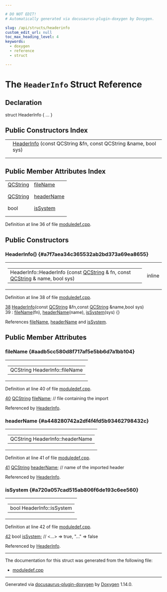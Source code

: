```yaml
---

# DO NOT EDIT!
# Automatically generated via docusaurus-plugin-doxygen by Doxygen.

slug: /api/structs/headerinfo
custom_edit_url: null
toc_max_heading_level: 4
keywords:
  - doxygen
  - reference
  - struct

---
```


<div class="doxyPage">

# The `HeaderInfo` Struct Reference



## Declaration

<div class="doxyDeclaration">
struct HeaderInfo { ... }
</div>

## Public Constructors Index

<table class="doxyMembersIndex">

<tr class="doxyMemberIndexItem">
<td class="doxyMemberIndexItemType" align="left" valign="top"></td>
<td class="doxyMemberIndexItemName" align="left" valign="top"><a href="#a7f7aea34c365532ab2bd373a69ea8655">HeaderInfo</a> (const QCString &amp;fn, const QCString &amp;name, bool sys)</td>
</tr>
<tr class="doxyMemberIndexDescription">
<td class="doxyMemberIndexDescriptionLeft"></td>
<td class="doxyMemberIndexDescriptionRight">
</td>
</tr>
<tr class="doxyMemberIndexSeparator">
<td class="doxyMemberIndexSeparator" colspan="2"></td>
</tr>

</table>

## Public Member Attributes Index

<table class="doxyMembersIndex">

<tr class="doxyMemberIndexItem">
<td class="doxyMemberIndexItemType" align="left" valign="top"><a href="/web-doxygen/docs/api/classes/qcstring">QCString</a></td>
<td class="doxyMemberIndexItemName" align="left" valign="top"><a href="#aadb5cc580d8f717af5e5bb6d7a1bb104">fileName</a></td>
</tr>
<tr class="doxyMemberIndexDescription">
<td class="doxyMemberIndexDescriptionLeft"></td>
<td class="doxyMemberIndexDescriptionRight">
</td>
</tr>
<tr class="doxyMemberIndexSeparator">
<td class="doxyMemberIndexSeparator" colspan="2"></td>
</tr>

<tr class="doxyMemberIndexItem">
<td class="doxyMemberIndexItemType" align="left" valign="top"><a href="/web-doxygen/docs/api/classes/qcstring">QCString</a></td>
<td class="doxyMemberIndexItemName" align="left" valign="top"><a href="#a448280742a2df4f4fd5b93462798432c">headerName</a></td>
</tr>
<tr class="doxyMemberIndexDescription">
<td class="doxyMemberIndexDescriptionLeft"></td>
<td class="doxyMemberIndexDescriptionRight">
</td>
</tr>
<tr class="doxyMemberIndexSeparator">
<td class="doxyMemberIndexSeparator" colspan="2"></td>
</tr>

<tr class="doxyMemberIndexItem">
<td class="doxyMemberIndexItemType" align="left" valign="top">bool</td>
<td class="doxyMemberIndexItemName" align="left" valign="top"><a href="#a720a057cad515ab806f6de193c6ee560">isSystem</a></td>
</tr>
<tr class="doxyMemberIndexDescription">
<td class="doxyMemberIndexDescriptionLeft"></td>
<td class="doxyMemberIndexDescriptionRight">
</td>
</tr>
<tr class="doxyMemberIndexSeparator">
<td class="doxyMemberIndexSeparator" colspan="2"></td>
</tr>

</table>


<p>Definition at line 36 of file <a href="/web-doxygen/docs/api/files/src/moduledef-cpp">moduledef.cpp</a>.</p>


<div class="doxySectionDef">

## Public Constructors

### HeaderInfo() {#a7f7aea34c365532ab2bd373a69ea8655}

<div class="doxyMemberItem">
<div class="doxyMemberProto">
<table class="doxyMemberLabels">
<tr class="doxyMemberLabels">
<td class="doxyMemberLabelsLeft">
<table class="doxyMemberName">
<tr>
<td class="doxyMemberName">HeaderInfo::HeaderInfo (const <a href="/web-doxygen/docs/api/classes/qcstring">QCString</a> &amp; fn, const <a href="/web-doxygen/docs/api/classes/qcstring">QCString</a> &amp; name, bool sys)</td>
</tr>
</table>
</td>
<td class="doxyMemberLabelsRight">
<span class="doxyMemberLabels">
<span class="doxyMemberLabel inline">inline</span>
</span>
</td>
</tr>
</table>
</div>
<div class="doxyMemberDoc">



<p>Definition at line 38 of file <a href="/web-doxygen/docs/api/files/src/moduledef-cpp">moduledef.cpp</a>.</p>


<div class="doxyProgramListing">

<div class="doxyCodeLine"><span class="doxyLineNumber"><a href="#a7f7aea34c365532ab2bd373a69ea8655">38</a></span><span class="doxyLineContent"><span class="doxyHighlight">  <a href="#a7f7aea34c365532ab2bd373a69ea8655">HeaderInfo</a>(</span><span class="doxyHighlightKeyword">const</span><span class="doxyHighlight"> <a href="/web-doxygen/docs/api/classes/qcstring">QCString</a> &amp;fn,</span><span class="doxyHighlightKeyword">const</span><span class="doxyHighlight"> <a href="/web-doxygen/docs/api/classes/qcstring">QCString</a> &amp;name,</span><span class="doxyHighlightKeywordType">bool</span><span class="doxyHighlight"> sys)</span></span></div>
<div class="doxyCodeLine"><span class="doxyLineNumber">39</span><span class="doxyLineContent"><span class="doxyHighlight">    : <a href="#aadb5cc580d8f717af5e5bb6d7a1bb104">fileName</a>(fn), <a href="#a448280742a2df4f4fd5b93462798432c">headerName</a>(name), <a href="#a720a057cad515ab806f6de193c6ee560">isSystem</a>(sys) {}</span></span></div>

</div>


<p>References <a href="#aadb5cc580d8f717af5e5bb6d7a1bb104">fileName</a>, <a href="#a448280742a2df4f4fd5b93462798432c">headerName</a> and <a href="#a720a057cad515ab806f6de193c6ee560">isSystem</a>.</p>

</div>
</div>

</div>

<div class="doxySectionDef">

## Public Member Attributes

### fileName {#aadb5cc580d8f717af5e5bb6d7a1bb104}

<div class="doxyMemberItem">
<div class="doxyMemberProto">
<table class="doxyMemberLabels">
<tr class="doxyMemberLabels">
<td class="doxyMemberLabelsLeft">
<table class="doxyMemberName">
<tr>
<td class="doxyMemberName">QCString HeaderInfo::fileName</td>
</tr>
</table>
</td>
</tr>
</table>
</div>
<div class="doxyMemberDoc">



<p>Definition at line 40 of file <a href="/web-doxygen/docs/api/files/src/moduledef-cpp">moduledef.cpp</a>.</p>


<div class="doxyProgramListing">

<div class="doxyCodeLine"><span class="doxyLineNumber"><a href="#aadb5cc580d8f717af5e5bb6d7a1bb104">40</a></span><span class="doxyLineContent"><span class="doxyHighlight">  <a href="/web-doxygen/docs/api/classes/qcstring">QCString</a> <a href="#aadb5cc580d8f717af5e5bb6d7a1bb104">fileName</a>;   </span><span class="doxyHighlightComment">// file containing the import</span></span></div>

</div>


<p>Referenced by <a href="#a7f7aea34c365532ab2bd373a69ea8655">HeaderInfo</a>.</p>

</div>
</div>

### headerName {#a448280742a2df4f4fd5b93462798432c}

<div class="doxyMemberItem">
<div class="doxyMemberProto">
<table class="doxyMemberLabels">
<tr class="doxyMemberLabels">
<td class="doxyMemberLabelsLeft">
<table class="doxyMemberName">
<tr>
<td class="doxyMemberName">QCString HeaderInfo::headerName</td>
</tr>
</table>
</td>
</tr>
</table>
</div>
<div class="doxyMemberDoc">



<p>Definition at line 41 of file <a href="/web-doxygen/docs/api/files/src/moduledef-cpp">moduledef.cpp</a>.</p>


<div class="doxyProgramListing">

<div class="doxyCodeLine"><span class="doxyLineNumber"><a href="#a448280742a2df4f4fd5b93462798432c">41</a></span><span class="doxyLineContent"><span class="doxyHighlight">  <a href="/web-doxygen/docs/api/classes/qcstring">QCString</a> <a href="#a448280742a2df4f4fd5b93462798432c">headerName</a>; </span><span class="doxyHighlightComment">// name of the imported header</span></span></div>

</div>


<p>Referenced by <a href="#a7f7aea34c365532ab2bd373a69ea8655">HeaderInfo</a>.</p>

</div>
</div>

### isSystem {#a720a057cad515ab806f6de193c6ee560}

<div class="doxyMemberItem">
<div class="doxyMemberProto">
<table class="doxyMemberLabels">
<tr class="doxyMemberLabels">
<td class="doxyMemberLabelsLeft">
<table class="doxyMemberName">
<tr>
<td class="doxyMemberName">bool HeaderInfo::isSystem</td>
</tr>
</table>
</td>
</tr>
</table>
</div>
<div class="doxyMemberDoc">



<p>Definition at line 42 of file <a href="/web-doxygen/docs/api/files/src/moduledef-cpp">moduledef.cpp</a>.</p>


<div class="doxyProgramListing">

<div class="doxyCodeLine"><span class="doxyLineNumber"><a href="#a720a057cad515ab806f6de193c6ee560">42</a></span><span class="doxyLineContent"><span class="doxyHighlight">  </span><span class="doxyHighlightKeywordType">bool</span><span class="doxyHighlight"> <a href="#a720a057cad515ab806f6de193c6ee560">isSystem</a>;       </span><span class="doxyHighlightComment">// &lt;...&gt; =&gt; true, "..." =&gt; false</span></span></div>

</div>


<p>Referenced by <a href="#a7f7aea34c365532ab2bd373a69ea8655">HeaderInfo</a>.</p>

</div>
</div>

</div>

<hr/>

The documentation for this struct was generated from the following file:

<ul>
<li><a href="/web-doxygen/docs/api/files/src/moduledef-cpp">moduledef.cpp</a></li>
</ul>

<hr/>

<p class="doxyGeneratedBy">Generated via <a href="https://github.com/xpack/docusaurus-plugin-doxygen">docusaurus-plugin-doxygen</a> by <a href="https://www.doxygen.nl">Doxygen</a> 1.14.0.</p>

</div>
